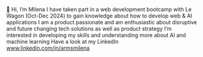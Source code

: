 👋 Hi, I’m Milena
I have taken part in a web development bootcamp with Le Wagon (Oct-Dec 2024) to gain knowledge about how to develop web & AI applications
I am a product passionate and am enthusiastic about disruptive and future changing tech solutions as well as product strategy
I’m interested in developing my skills and understanding more about AI and machine learning
Have a look at my LinkedIn www.linkedin.com/in/armsmilena


<!---
The-Milena/The-Milena is a ✨ special ✨ repository because its `README.md` (this file) appears on your GitHub profile.
You can click the Preview link to take a look at your changes.
--->
